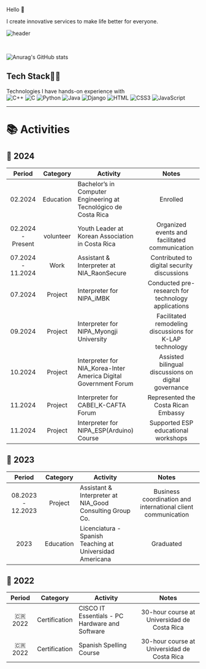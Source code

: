 
Hello 👋  

I create innovative services to make life better for everyone.

![header](https://capsule-render.vercel.app/api?type=rect&color=gradient&height=10)

<br>

![Anurag's GitHub stats](https://github-readme-stats.vercel.app/api?username=DIEGO-LEE-24&show_icons=true&theme=radical)

<!--
**This Dynamic Image's from -> [Capsule-Render](https://github.com/kyechan99/capsule-render) - Press F5!**
-->

<!--

![footer](https://capsule-render.vercel.app/api?type=wave&color=gradient&height=150&section=footer)
-->

## Tech Stack🚀🔥
Technologies I have hands-on experience with 
<br>
![C++](https://img.shields.io/badge/C++-00599C?style=flat-square&logo=c%2B%2B&logoColor=white)
![C](https://img.shields.io/badge/C-E2A9F3?style=flat-square&logo=C&logoColor=black)
![Python](https://img.shields.io/badge/Python-3766AB?style=flat-square&logo=Python&logoColor=white)
![Java](https://img.shields.io/badge/Java-2E2EFE?style=flat-square&logo=Java&logoColor=white)
![Django](https://img.shields.io/badge/Django-F7FE2E?style=flat-square&logo=Django&logoColor=black)
![HTML](https://img.shields.io/badge/HTML-FF0000?style=flat-square&logo=HTML5&logoColor=white)
![CSS3](https://img.shields.io/badge/CSS3-0431B4?style=flat-square&logo=CSS3&logoColor=white)
![JavaScript](https://img.shields.io/badge/JavaScript-FFBF00?style=flat-square&logo=Javascript&logoColor=white)

---
# 📚 Activities

## 🚩 2024
| Period | Category | Activity | Notes |
| :---: | :---: | ------ | :--: |
| 02.2024 | Education | Bachelor’s in Computer Engineering at Tecnológico de Costa Rica | Enrolled |
| 02.2024 - Present | volunteer | Youth Leader at Korean Association in Costa Rica | Organized events and facilitated communication |
| 07.2024 - 11.2024 | Work | Assistant & Interpreter at NIA_RaonSecure | Contributed to digital security discussions |
| 07.2024 | Project | Interpreter for NIPA_iMBK | Conducted pre-research for technology applications |
| 09.2024 | Project | Interpreter for NIPA_Myongji University | Facilitated remodeling discussions for K-LAP technology |
| 10.2024 | Project | Interpreter for NIA_Korea-Inter America Digital Government Forum | Assisted bilingual discussions on digital governance |
| 11.2024 | Project | Interpreter for CABEI_K-CAFTA Forum | Represented the Costa Rican Embassy |
| 11.2024 | Project | Interpreter for NIPA_ESP(Arduino) Course | Supported ESP educational workshops |

## 🚩 2023
| Period | Category | Activity | Notes |
| :---: | :---: | ------ | :--: |
| 08.2023 - 12.2023 | Project | Assistant & Interpreter at NIA_Good Consulting Group Co. | Business coordination and international client communication |
| 2023 | Education | Licenciatura - Spanish Teaching at Universidad Americana | Graduated |

## 🚩 2022
| Period | Category | Activity | Notes |
| :---: | :---: | ------ | :--: |
| 🇨🇷 2022 | Certification | CISCO IT Essentials - PC Hardware and Software | 30-hour course at Universidad de Costa Rica |
| 🇨🇷 2022 | Certification | Spanish Spelling Course | 30-hour course at Universidad de Costa Rica |
